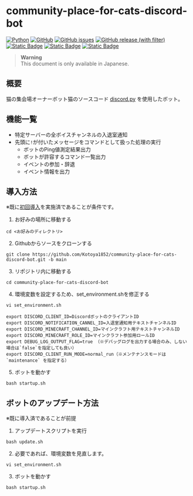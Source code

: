 # community-place-for-cats-discord-bot

[![Python](https://img.shields.io/badge/python-3.10-blue?logo=python)](https://www.python.org/downloads/release/python-3100/)
[![GitHub](https://img.shields.io/github/license/Kotoya1852/community-place-for-cats-discord-bot)](https://github.com/Kotoya1852/community-place-for-cats-discord-bot/blob/main/LICENSE)
[![GitHub issues](https://img.shields.io/github/issues/Kotoya1852/community-place-for-cats-discord-bot?logo=github)](https://github.com/Kotoya1852/community-place-for-cats-discord-bot/issues?q=is%3Aissue+is%3Aopen+)
[![GitHub release (with filter)](https://img.shields.io/github/v/release/Kotoya1852/community-place-for-cats-discord-bot)](https://github.com/Kotoya1852/community-place-for-cats-discord-bot/releases/latest)
[![Static Badge](https://img.shields.io/badge/Visual_Stadio_Code-download-blue?logo=visual-studio-code)](https://azure.microsoft.com/ja-jp/products/visual-studio-code)
[![Static Badge](https://img.shields.io/badge/centos-download-blue?logo=centos)](https://www.centos.org/download/)
[![Static Badge](https://img.shields.io/badge/docker-not_upload-red?logo=docker)]()

> **Warning**<br>
> This document is only available in Japanese.

## 概要
猫の集会場オーナーボット猫のソースコード
[discord.py](https://discordpy.readthedocs.io/ja/latest/) を使用したボット。

## 機能一覧
- 特定サーバーの全ボイスチャンネルの入退室通知
- 先頭に`!`が付いたメッセージをコマンドとして扱った処理の実行
  - ボットのPing値測定結果出力
  - ボットが許容するコマンド一覧出力
  - イベントの参加・辞退
  - イベント情報を出力

## 導入方法
※既に[初回導入](https://github.com/Kotoya1852/community-place-for-cats-discord-bot/wiki/%E5%88%9D%E6%9C%9F%E5%B0%8E%E5%85%A5)を実施済であることが条件です。
1. お好みの場所に移動する
```
cd <お好みのディレクトリ>
```
2. Githubからソースをクローンする
```
git clone https://github.com/Kotoya1852/community-place-for-cats-discord-bot.git -b main
```
3. リポジトリ内に移動する
```
cd community-place-for-cats-discord-bot
```
4. 環境変数を設定するため、set_environment.shを修正する
```
vi set_environment.sh
```
```
export DISCORD_CLIENT_ID=DiscordボットのクライアントID
export DISCORD_NOTIFICATION_CANNEL_ID=入退室通知用テキストチャンネルID
export DISCORD_MINECRAFT_CHANNEL_ID=マインクラフト用テキストチャンネルID
export DISCORD_MINECRAFT_ROLE_ID=マインクラフト参加用ロールID
export DEBUG_LOG_OUTPUT_FLAG=true （※デバッグログを出力する場合のみ、しない場合は`false`を指定しても良い）
export DISCORD_CLIENT_RUN_MODE=normal_run（※メンテナンスモードは `maintenance` を指定する）
```
5. ボットを動かす
```
bash startup.sh
```

## ボットのアップデート方法
※既に導入済であることが前提
1. アップデートスクリプトを実行
```
bash update.sh
```
2. 必要であれば、環境変数を見直します。
```
vi set_environment.sh
```
3. ボットを動かす
```
bash startup.sh
```
